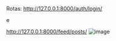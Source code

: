 Rotas:
http://127.0.0.1:8000/auth/login/

e

http://127.0.0.1:8000/feed/posts/
![image](https://github.com/user-attachments/assets/3021a759-c3e9-48fa-a7ab-57b74b34d27f)

